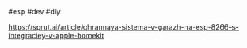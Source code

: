 #esp #dev #diy

https://sprut.ai/article/ohrannaya-sistema-v-garazh-na-esp-8266-s-integraciey-v-apple-homekit